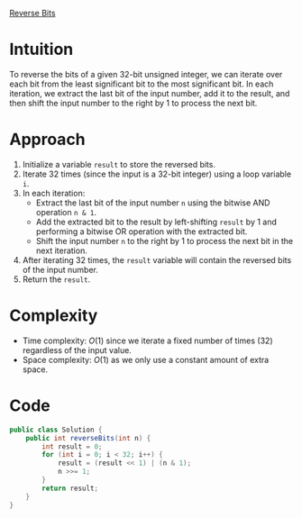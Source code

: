 [Reverse Bits](https://leetcode.com/problems/reverse-bits/)

# Intuition
To reverse the bits of a given 32-bit unsigned integer, we can iterate over each bit from the least significant bit to the most significant bit. In each iteration, we extract the last bit of the input number, add it to the result, and then shift the input number to the right by 1 to process the next bit.

# Approach
1. Initialize a variable `result` to store the reversed bits.
2. Iterate 32 times (since the input is a 32-bit integer) using a loop variable `i`.
3. In each iteration:
   - Extract the last bit of the input number `n` using the bitwise AND operation `n & 1`.
   - Add the extracted bit to the result by left-shifting `result` by 1 and performing a bitwise OR operation with the extracted bit.
   - Shift the input number `n` to the right by 1 to process the next bit in the next iteration.
4. After iterating 32 times, the `result` variable will contain the reversed bits of the input number.
5. Return the `result`.

# Complexity
- Time complexity: $O(1)$ since we iterate a fixed number of times (32) regardless of the input value.
- Space complexity: $O(1)$ as we only use a constant amount of extra space.

# Code
```java
public class Solution {
    public int reverseBits(int n) {
        int result = 0;
        for (int i = 0; i < 32; i++) {
            result = (result << 1) | (n & 1);
            n >>= 1;
        }
        return result;
    }
}
```